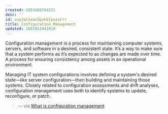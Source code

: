 ```yaml
---
created: 1653408704221
desc: ''
id: xuy2qlaaas5gxkbjpuierrr
title: Configuration Management
updated: 1655912441010
---
```

   
Configuration management is a process for maintaining computer systems, servers, and software in a desired, consistent state. It’s a way to make sure that a system performs as it’s expected to as changes are made over time. A process for ensuring consistency among assets in an operational environment.   
   
Managing IT system configurations involves defining a system's desired state—like server configuration—then building and maintaining those systems. Closely related to configuration assessments and drift analyses, configuration management uses both to identify systems to update, reconfigure, or patch.   
   
> — via [What is configuration management](https://www.redhat.com/en/topics/automation/what-is-configuration-management)